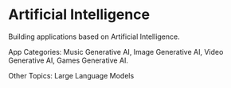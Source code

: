 # Artificial Intelligence
Building applications based on Artificial Intelligence.

App Categories:
Music Generative AI,
Image Generative AI,
Video Generative AI,
Games Generative AI.

Other Topics: Large Language Models



